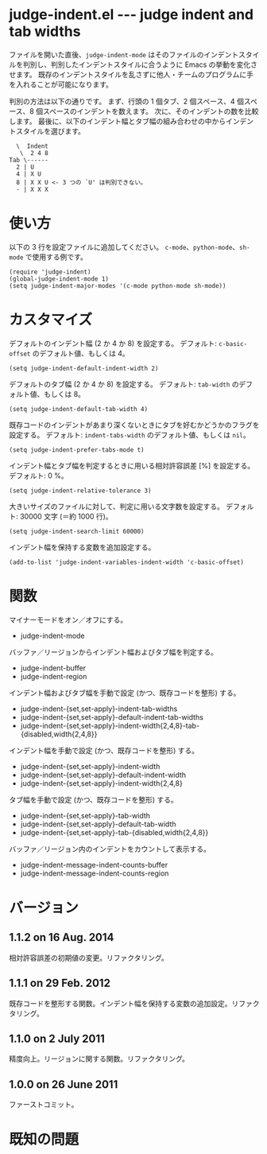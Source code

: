 # judge-indent.el --- judge indent and tab widths

ファイルを開いた直後、`judge-indent-mode` はそのファイルのインデントスタイルを判別し、判別したインデントスタイルに合うように Emacs の挙動を変化させます。
既存のインデントスタイルを乱さずに他人・チームのプログラムに手を入れることが可能になります。

判別の方法は以下の通りです。
まず、行頭の 1 個タブ、2 個スペース、4 個スペース、8 個スペースのインデントを数えます。
次に、そのインデントの数を比較します。
最後に、以下のインデント幅とタブ幅の組み合わせの中からインデントスタイルを選びます。

      \  Indent
       \  2 4 8
    Tab \------
      2 | U
      4 | X U
      8 | X X U <- 3 つの `U' は判別できない。
      - | X X X

# 使い方

以下の 3 行を設定ファイルに追加してください。
`c-mode`、`python-mode`、`sh-mode` で使用する例です。

    (require 'judge-indent)
    (global-judge-indent-mode 1)
    (setq judge-indent-major-modes '(c-mode python-mode sh-mode))

# カスタマイズ

デフォルトのインデント幅 (2 か 4 か 8) を設定する。
デフォルト: `c-basic-offset` のデフォルト値、もしくは 4。

    (setq judge-indent-default-indent-width 2)

デフォルトのタブ幅 (2 か 4 か 8) を設定する。
デフォルト: `tab-width` のデフォルト値、もしくは 8。

    (setq judge-indent-default-tab-width 4)

既存コードのインデントがあまり深くないときにタブを好むかどうかのフラグを設定する。
デフォルト: `indent-tabs-width` のデフォルト値、もしくは `nil`。

    (setq judge-indent-prefer-tabs-mode t)

インデント幅とタブ幅を判定するときに用いる相対許容誤差 [%] を設定する。
デフォルト: 0 %。

    (setq judge-indent-relative-tolerance 3)

大きいサイズのファイルに対して、判定に用いる文字数を設定する。
デフォルト: 30000 文字 (＝約 1000 行)。

    (setq judge-indent-search-limit 60000)

インデント幅を保持する変数を追加設定する。

    (add-to-list 'judge-indent-variables-indent-width 'c-basic-offset)

# 関数

マイナーモードをオン／オフにする。

* judge-indent-mode

バッファ／リージョンからインデント幅およびタブ幅を判定する。

* judge-indent-buffer
* judge-indent-region

インデント幅およびタブ幅を手動で設定 (かつ、既存コードを整形) する。

* judge-indent-{set,set-apply}-indent-tab-widths
* judge-indent-{set,set-apply}-default-indent-tab-widths
* judge-indent-{set,set-apply}-indent-width{2,4,8}-tab-{disabled,width{2,4,8}}

インデント幅を手動で設定 (かつ、既存コードを整形) する。

* judge-indent-{set,set-apply}-indent-width
* judge-indent-{set,set-apply}-default-indent-width
* judge-indent-{set,set-apply}-indent-width{2,4,8}

タブ幅を手動で設定 (かつ、既存コードを整形) する。

* judge-indent-{set,set-apply}-tab-width
* judge-indent-{set,set-apply}-default-tab-width
* judge-indent-{set,set-apply}-tab-{disabled,width{2,4,8}}

バッファ／リージョン内のインデントをカウントして表示する。

* judge-indent-message-indent-counts-buffer
* judge-indent-message-indent-counts-region

# バージョン

## 1.1.2 on 16 Aug. 2014

相対許容誤差の初期値の変更。リファクタリング。

## 1.1.1 on 29 Feb. 2012

既存コードを整形する関数。インデント幅を保持する変数の追加設定。リファクタリング。

## 1.1.0 on 2 July 2011

精度向上。リージョンに関する関数。リファクタリング。

## 1.0.0 on 26 June 2011

ファーストコミット。

# 既知の問題
